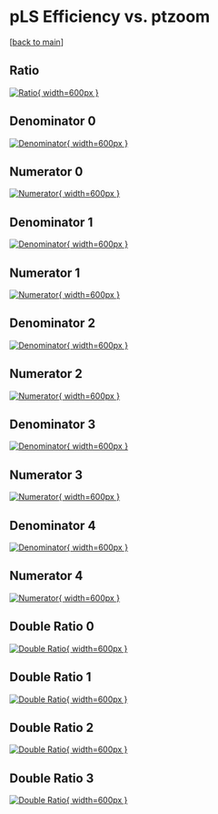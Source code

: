 # pLS Efficiency vs. ptzoom

[[back to main](./)]



## Ratio

[![Ratio](../mtv/var/pLS_vtr_211_-1_eff_ptzoom.png){ width=600px }](../mtv/var/pLS_vtr_211_-1_eff_ptzoom.pdf)

## Denominator 0

[![Denominator](../mtv/den/pLS_vtr_211_-1_eff_ptzoom_den0.png){ width=600px }](../mtv/den/pLS_vtr_211_-1_eff_ptzoom_den0.pdf)

## Numerator 0

[![Numerator](../mtv/num/pLS_vtr_211_-1_eff_ptzoom_num0.png){ width=600px }](../mtv/num/pLS_vtr_211_-1_eff_ptzoom_num0.pdf)

## Denominator 1

[![Denominator](../mtv/den/pLS_vtr_211_-1_eff_ptzoom_den1.png){ width=600px }](../mtv/den/pLS_vtr_211_-1_eff_ptzoom_den1.pdf)

## Numerator 1

[![Numerator](../mtv/num/pLS_vtr_211_-1_eff_ptzoom_num1.png){ width=600px }](../mtv/num/pLS_vtr_211_-1_eff_ptzoom_num1.pdf)

## Denominator 2

[![Denominator](../mtv/den/pLS_vtr_211_-1_eff_ptzoom_den2.png){ width=600px }](../mtv/den/pLS_vtr_211_-1_eff_ptzoom_den2.pdf)

## Numerator 2

[![Numerator](../mtv/num/pLS_vtr_211_-1_eff_ptzoom_num2.png){ width=600px }](../mtv/num/pLS_vtr_211_-1_eff_ptzoom_num2.pdf)

## Denominator 3

[![Denominator](../mtv/den/pLS_vtr_211_-1_eff_ptzoom_den3.png){ width=600px }](../mtv/den/pLS_vtr_211_-1_eff_ptzoom_den3.pdf)

## Numerator 3

[![Numerator](../mtv/num/pLS_vtr_211_-1_eff_ptzoom_num3.png){ width=600px }](../mtv/num/pLS_vtr_211_-1_eff_ptzoom_num3.pdf)

## Denominator 4

[![Denominator](../mtv/den/pLS_vtr_211_-1_eff_ptzoom_den4.png){ width=600px }](../mtv/den/pLS_vtr_211_-1_eff_ptzoom_den4.pdf)

## Numerator 4

[![Numerator](../mtv/num/pLS_vtr_211_-1_eff_ptzoom_num4.png){ width=600px }](../mtv/num/pLS_vtr_211_-1_eff_ptzoom_num4.pdf)

## Double Ratio 0

[![Double Ratio](../mtv/ratio/pLS_vtr_211_-1_eff_ptzoom_ratio0.png){ width=600px }](../mtv/ratio/pLS_vtr_211_-1_eff_ptzoom_ratio0.pdf)

## Double Ratio 1

[![Double Ratio](../mtv/ratio/pLS_vtr_211_-1_eff_ptzoom_ratio1.png){ width=600px }](../mtv/ratio/pLS_vtr_211_-1_eff_ptzoom_ratio1.pdf)

## Double Ratio 2

[![Double Ratio](../mtv/ratio/pLS_vtr_211_-1_eff_ptzoom_ratio2.png){ width=600px }](../mtv/ratio/pLS_vtr_211_-1_eff_ptzoom_ratio2.pdf)

## Double Ratio 3

[![Double Ratio](../mtv/ratio/pLS_vtr_211_-1_eff_ptzoom_ratio3.png){ width=600px }](../mtv/ratio/pLS_vtr_211_-1_eff_ptzoom_ratio3.pdf)

